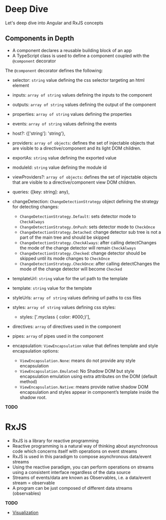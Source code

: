 # Deep Dive

Let's deep dive into Angular and RxJS concepts

## Components in Depth

- A component declares a reusable building block of an app
- A TypeScript class is used to define a component coupled with the `@component` decorator

The `@component` decorator defines the following:

  - selector: `string` value defining the css selector targeting an html element
  - inputs: `array of string` values defining the inputs to the component
  - outputs: `array of string` values defining the output of the component
  - properties: `array of string` values defining the properties
  - events: `array of string` values defining the events
  - host?: {['string']: 'string'},
  - providers: `array of objects`: defines the set of injectable objects that are visible to a directive/component and its light DOM children.
  - exportAs: `string` value defining the exported value
  - moduleId: `string` value defining the module id
  - viewProviders?: `array of objects`: defines the set of injectable objects that are visible to a directive/component view DOM children.
  - queries: {[key: string]: any},
  - changeDetection: `ChangeDetectionStrategy` object defining the strategy for detecting changes:

    - `ChangeDetectionStrategy.Default`: sets detector mode to `CheckAlways`
    - `ChangeDetectionStrategy.OnPush`: sets detector mode to `CheckOnce`
    - `ChangeDetectionStrategy.Detached`: change detector sub tree is not a part of the main tree and should be skipped
    - `ChangeDetectionStrategy.CheckAlways`: after calling detectChanges the mode of the change detector will remain `CheckAlways`
    - `ChangeDetectionStrategy.Checked`: change detector should be skipped until its mode changes to `CheckOnce`
    - `ChangeDetectionStrategy.CheckOnce`: after calling detectChanges the mode of the change detector will become `Checked`

  - templateUrl: `string` value for the url path to the template
  - template: `string` value for the template
  - styleUrls: `array of string` values defining url paths to css files
  - styles: `array of string` values defining css styles:

    - styles: ['.myclass { color: #000;}'],

  - directives: `array` of directives used in the component
  - pipes: `array` of pipes used in the component
  - encapsulation: `ViewEncapsulation` value that defines template and style encapsulation options:
    - `ViewEncapsulation.None`: means do not provide any style encapsulation
    - `ViewEncapsulation.Emulated`: No Shadow DOM but style encapsulation emulation using extra attributes on the DOM (default method)
    - `ViewEncapsulation.Native`: means provide native shadow DOM encapsulation and styles appear in component’s template inside the shadow root.

**TODO**

# RxJS

- RxJS is a library for reactive programming
- Reactive programming is a natural way of thinking about asynchronous code which concerns itself with operations on event streams
- RxJS is used in this paradigm to compose asynchronous data/event streams
- Using the reactive paradigm, you can perform operations on streams using a consistent interface regardless of the data source
- Streams of events/data are known as Observables, i.e. a data/event stream = observable
- A program can be just composed of different data streams (observables)

**TODO**

- [Visualization](http://rxmarbles.com/)

